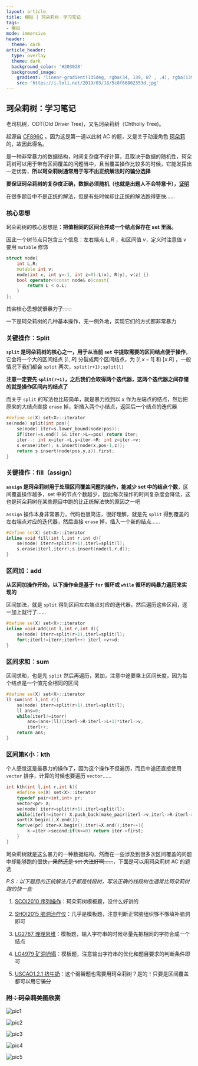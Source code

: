```yaml
---
layout: article
title: 模拟 | 珂朵莉树：学习笔记
tags: 
- 模拟
mode: immersive
header:
  theme: dark
article_header:
  type: overlay
  theme: dark
  background_color: '#203028'
  background_image:
    gradient: 'linear-gradient(135deg, rgba(34, 139, 87 , .4), rgba(139, 34, 139, .4))'
    src: 'https://i.loli.net/2019/03/18/5c8f66802353d.jpg'
---
```

<!--more-->
## 珂朵莉树：学习笔记

老司机树，ODT(Old Driver Tree)，又名珂朵莉树（Chtholly Tree)。

起源自 [CF896C](https://codeforces.com/problemset/problem/896/C) 。因为这是第一道以此树 AC 的题，又是关于动漫角色 [珂朵莉](https://www.baidu.com/link?url=fKEr3qvW8yTxQcNeokB_X7TIeNPFa74y3_jnigC2NYTG8dtGa3h6XqG3u-C4Dn_xEzN-qFjurCC6XT53rmWnyyQx5NQrJFDZm2OkSrkBouL94MiWnRfDTh6lkD6h1ETm0TTYMMjKbEQAEA6MitOjSkPNYhppxw_rcPAfuaLueJkv1f064dClA8MOAaomH555VUGTONRpysQ7K_UvnR-gfYZQBENtEpiUi5Y06XYY_JuGPox3PXi3grxn7Smzge2I7q7lNp8T9xuZIKbWKiTvdbAdajdi34uC8oTxJQKzMFa&wd=&eqid=9da8851000300455000000065d608b73) 的，故因此得名。

是一种非常暴力的数据结构，时间复杂度不好计算，且取决于数据的随机性，珂朵莉树可以用于带有区间覆盖的问题当中，且当覆盖操作比较多的时候，它能发挥出一定优势，**所以珂朵莉树通常用于写不出正统解法时的骗分选择**

**要保证珂朵莉树的复杂度正确，数据必须随机（也就是出题人不会特意卡），[证明](http://codeforces.com/blog/entry/56135?#comment-398940)**

在很多题目中不是正统的解法，但是有些时候却比正统的解法跑得更快……



### 核心思想

珂朵莉树的核心思想是：**把值相同的区间合并成一个结点保存在 set 里面。**

因此一个树节点只包含三个信息：左右端点 $L,R$ ，和区间值 $v$，定义时注意值 $v$ 要用 `mutable` 修饰

```cpp
struct node{
    int L,R;
    mutable int v;
    node(int x, int y=-1, int z=0):L(x), R(y), v(z) {}
    bool operator<(const node& o)const{
        return L < o.L;
    }
};
```

~~其实核心思想就很暴力了……~~

一下是珂朵莉树的几种基本操作，无一例外地，实现它们的方式都非常暴力



### 关键操作：Split

**`split` 是珂朵莉树的核心之一，用于从当前 `set` 中提取需要的区间结点便于操作**，它会将一个大的区间结点 $[L,R]$ 分裂成两个区间结点，为 $[l,x-1]$ 和 $[x.R]$ ，一般情况下我们都会 `split` 两次，`split(r+1);split(l)`

**注意一定要先 `split(r+1)`，之后我们会取得两个迭代器，这两个迭代器之间存储的就是操作区间内的结点了**

而关于 `split` 的写法也比较简单，就是暴力找到以 $x$ 作为左端点的结点，然后把原来的大结点直接 `erase` 掉，新插入两个小结点，返回后一个结点的迭代器

```cpp
#define se(X) set<X>::iterator
se(node) split(int pos){
	se(node) iter=s.lower_bound(node(pos));
	if(iter!=s.end() && iter->L==pos) return iter;
	iter--; int x=iter->L,y=iter->R; int z=iter->v;
	s.erase(iter); s.insert(node(x,pos-1,z));
	return s.insert(node(pos,y,z)).first;
}
```



### 关键操作：fill（assign）

**`assign` 是珂朵莉树用于处理区间覆盖问题的操作，能减少 set 中的结点个数**，区间覆盖操作越多，set 中的节点个数越少，因此每次操作的时间复杂度会降低，这也是珂朵莉树在某些题目中跑的比正统解法快的原因之一吧

`assign` 操作本身非常暴力，代码也很简洁，很好理解，就是先 `split` 得到覆盖的左右端点对应的迭代器，然后直接 `erase` 掉，插入一个新的结点……

```cpp
#define se(X) set<X>::iterator
inline void fill(int l,int r,int d){
	se(node) iterr=split(r+1),iterl=split(l);
	s.erase(iterl,iterr);s.insert(node(l,r,d));
}
```



### 区间加：add

**从区间加操作开始，以下操作全是基于 `for` 循环或 `while` 循环的纯暴力遍历来实现的**

区间加法，就是 `split` 得到区间左右端点对应的迭代器，然后遍历这些区间，逐一加上就行了……

```cpp
#define se(X) set<X>::iterator
inline void add(int l,int r,int d){
    se(node) iterr=split(r+1),iterl=split(l);
    for(;iterl!=iterr;iterl++) iterl->v+=d;
}
```



### 区间求和：sum

区间求和，也是先 `split` 然后再遍历，累加，注意中途要乘上区间长度，因为每个结点是一个值完全相同的区间

```cpp
#define se(X) set<X>::iterator
ll sum(int l,int r){
	se(node) iterr=split(r+1),iterl=split(l);
	ll ans=0;
	while(iterl!=iterr)
		ans=(ans+(ll)(iterl->R-iterl->L+1)*iterl->v,
		iterl++;
	return ans;
}
```



### 区间第K小：kth

个人感觉这是最暴力的操作了，因为这个操作不但遍历，而且中途还直接使用 `vector` 排序，计算的时候也要遍历 `vector`……

```cpp
int kth(int l,int r,int k){
    #define se(X) set<X>::iterator
    typedef pair<int,int> pr;
	vector<pr> X;
	se(node) iterr=split(r+1),iterl=split(l);
	while(iterl!=iterr) X.push_back(make_pair(iterl->v,iterl->R-iterl->L+1)),iterl++;
	sort(X.begin(),X.end());
	for(ve(pr) iter=X.begin();iter!=X.end();iter++){
		k-=iter->second;if(k<=0) return iter->first;
	}
}
```

珂朵莉树就是这么暴力的一种数据结构，然而在一些涉及到很多次区间覆盖的问题中却能够跑的很快~~，果然还是 set 大法好啊……~~，下面是可以用珂朵莉树 AC 的题选

*P.S：以下题目的正統解法几乎都是线段树，写法正确的线段树也通常比珂朵莉树跑的快一些*

1. [SCOI2010 序列操作](https://www.lydsy.com/JudgeOnline/problem.php?id=1858)：珂朵莉树模板题，没什么好讲的
2. [SHOI2015 脑洞治疗仪](https://www.lydsy.com/JudgeOnline/problem.php?id=4592)：几乎是模板题，注意判断正常脑组织够不够填补脑洞即可
3. [LG2787 理理思维](https://www.luogu.org/problemnew/show/P2787)：模板题，输入字符串的时候尽量先把相同的字符合成一个结点
4. [LG4979 矿洞坍塌](https://www.luogu.org/problemnew/show/P4979)：模板题，注意输出字符串的优化和题目要求的判断条件即可

5. [USCAO1.2.1 挤牛奶](https://newoj.cqyz.cn/problem/P1204)：这个~~弱智~~题也需要用珂朵莉树？是的！只要是区间覆盖都可以用它~~骗分~~



### ~~附：珂朵莉美图欣赏~~

![pic1](https://cn.bing.com/th?id=OIP.A7xyeywrZrZK-oE1V7uSsAAAAA&pid=Api&rs=1)

![pic2](https://cn.bing.com/th?id=OIP.MLcLKPtJQR1bfUxOVMwnzgAAAA&pid=Api&rs=1)

![pic3](http://www.3dmgame.com/uploads/allimg/180122/399_180122100132_1.jpg)

![pic4](https://cn.bing.com/th?id=OIP.JZ32Uo8TRzip-iN8q5BYowAAAA&pid=Api&rs=1)

![pic5](https://cn.bing.com/th?id=OIP.CZcQfhPzqn9OeI-tl0WKhQAAAA&pid=Api&rs=1)
